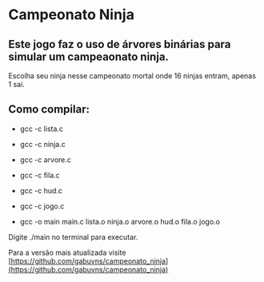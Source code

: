 # Campeonato Ninja

## Este jogo faz o uso de árvores binárias para simular um campeaonato ninja.
Escolha seu ninja nesse campeonato mortal onde 16 ninjas entram, apenas 1 sai.

## Como compilar:
- gcc -c lista.c

- gcc -c ninja.c

- gcc -c arvore.c

- gcc -c fila.c

- gcc -c hud.c

- gcc -c jogo.c

- gcc -o main main.c lista.o ninja.o arvore.o hud.o fila.o jogo.o

Digite ./main no terminal para executar.

Para a versão mais atualizada visite  [https://github.com/gabuvns/campeonato_ninja](https://github.com/gabuvns/campeonato_ninja)